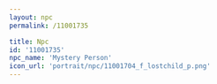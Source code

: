 ```yaml
---
layout: npc
permalink: /11001735

title: Npc
id: '11001735'
npc_name: 'Mystery Person'
icon_url: 'portrait/npc/11001704_f_lostchild_p.png'
---
```

